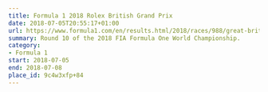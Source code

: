 ```yaml
---
title: Formula 1 2018 Rolex British Grand Prix
date: 2018-07-05T20:55:17+01:00
url: https://www.formula1.com/en/results.html/2018/races/988/great-britain.html
summary: Round 10 of the 2018 FIA Formula One World Championship.
category:
- Formula 1
start: 2018-07-05
end: 2018-07-08
place_id: 9c4w3xfp+84
---
```

